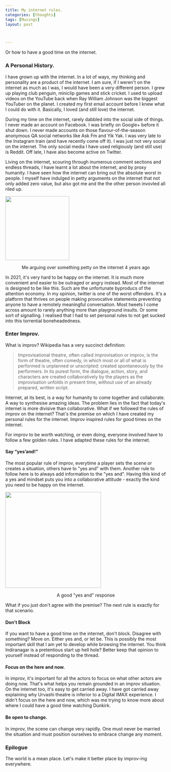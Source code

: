 ```yaml
---
title: My internet rules.
categories: [thoughts]
tags: [Musings]
layout: post



---
```


Or how to have a good time on the internet.

### A Personal History.

I have grown up with the internet. In a lot of ways, my thinking and personality are a product of the internet. I am sure, if I weren't on the internet as much as I was, I would have been a very different person. I grew up playing club penguin, miniclip games and stick cricket. I used to upload videos on the YouTube back when Ray William Johnson was the biggest YouTuber on the planet. I created my first email account before I knew what I could do with it. Basically, I loved (and still love) the internet.

During my time on the internet, rarely dabbled into the social side of things. I never made an account on Facebook. I was briefly on Google+ before it shut down. I never made accounts on those flavour-of-the-season anonymous QA social networks like Ask Fm and Yik Yak. I was very late to the Instagram train (and have recently come off it). I was just not very social on the internet. The only social media I have used religiously (and still use) is Reddit. Off late, I have also become active on Twitter. 

Living on the internet, scouring through inumerous comment sections and endless threads, I have learnt a lot about the internet, and by proxy humanity. I have seen how the internet can bring out the absolute worst in people. I myself have indulged in petty arguments on the internet that not only added zero value, but also got me and the the other person invovled all riled up. 

<img src="https://i.imgur.com/AodRckt.png" height="200">

<p style="text-align:center"> Me arguing over something petty on the internet 4 years ago</p>

In 2021, it's very hard to be happy on the internet. It is much more convenient and easier to be outraged or angry instead. Most of the internet is designed to be like this. Such are the unfortunate byproducs of the attention economy. In my opinion, twitter is one of the worst offendors. It's a platform that thrives on people making provocative statements preventing anyone to have a remotely meaningful conversation. Most tweets I come across amount to rarely anything more than playground insults. Or some sort of signalling. I realised that I had to set personal rules to not get sucked into this torrential boneheadedness. 

### Enter Improv.

What is improv? Wikipedia has a very succinct definition:

> Improvisational theatre, often called improvisation or improv, is the form of theatre, often comedy, in which most or all of what is performed is unplanned or unscripted: created spontaneously by the performers. In its purest form, the dialogue, action, story, and characters are created collaboratively by the players as the improvisation unfolds in present time, without use of an already prepared, written script. 

Internet, at its best, is a way for humanity to come together and collaborate. A way to synthesise amazing ideas. The problem lies in the fact that today's internet is more divisive than collaborative. What if we followed the rules of improv on the internet? That's the premise on which I have created my personal rules for the internet. Improv inspired rules for good times on the internet.

For improv to be worth watching, or even doing, everyone involved have to follow a few golden rules. I have adapted these rules for the internet.

#### Say “yes’and!”

The most popular rule of improv, everytime a player sets the scene or creates a situation, others have to "yes and" with them. Another rule to follow here is to always add information to the "yes and". Having this kind of a yes and mindset puts you into a collaborative attitude - exactly the kind you need to be happy on the internet.

<img src="https://i.imgur.com/k0yYg0k.png" height="300">

<p style="text-align:center"> A good "yes and" response</p>

What if you just don't agree with the premise? The next rule is exactly for that scenario.

#### Don't Block

If you want to have a good time on the internet, don't block. Disagree with something? Move on. Either yes and, or let be. This is possibly the most important skill that I am yet to develop while browsing the internet. You think Indiranagar is a pretentious start up hell hole? Better keep that opinion to yourself instead of responding to the thread.

#### Focus on the here and now.

In improv, it's important for all the actors to focus on what other actors are doing now. That's what helps you remain grounded in an improv situation. On the internet too, it's easy to get carried away. I have got carried away explaining why Urvashi theatre is inferior to a Digital IMAX experience. I didn't focus on the here and now, which was me trying to know more about where I could have a good time watching Dunkirk. 

#### Be open to change.

In improv, the scene can change very rapidly. One must never be married the situation and must position ourselves to embrace change any moment. 

### Epilogue

The world is a mean place. Let's make it better place by improv-ing everywhere.